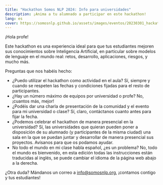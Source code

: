 ```yaml
---
title: "Hackathon Somos NLP 2024: Info para universidades"
description: ¡Anima a tu alumnado a participar en este hackathon!
lang: es
cover: https://somosnlp.github.io/assets/images/eventos/20230301_hackathon_wip.png
---
```


¡Hola profe!

Este hackathon es una experiencia ideal para que tus estudiantes mejoren sus conocimientos sobre Inteligencia Artificial, en particular sobre modelos de lenguaje en el mundo real: retos, desarrollo, aplicaciones, riesgos, y mucho más.

Preguntas que nos habéis hecho:

- ¿Puedo utilizar el hackathon como actividad en el aula? Sí, siempre y cuando se respeten las fechas y condiciones fijadas para el resto de participantes.
- ¿Hay un número máximo de equipos por universidad o profe? No, ¡cuantos más, mejor!
- ¿Podéis dar una charla de presentación de la comunidad y el evento para mi universidad o clase? Sí, claro, contáctanos cuanto antes para fijar la fecha.
- ¿Podemos celebrar el hackathon de manera presencial en la universidad? Sí, las universidades que quieran pueden poner a disposición de su alumnado (y participantes de la misma ciudad) una sala en la que se puedan juntar y desarrollar de manera presencial sus proyectos. Avísanos para que os podamos ayudar.
- No todo el mundo en mi clase habla español, ¿es un problema? No, todo el mundo es bienvenido, en esta edición todas las instrucciones están traducidas al inglés, se puede cambiar el idioma de la página web abajo a la derecha.

¿Otra duda? Mándanos un correo a info@somosnlp.org, ¡contamos contigo y tus estudiantes!

<!-- 
## Universidades patrocinadoras de ediciones anteriores

<div style="display: grid; grid-template-columns: repeat(3, 1fr); gap: 10px;">
  <img src="path_to_image1.jpg" alt="University Logo 1" style="width: 100%;">
  <img src="path_to_image2.jpg" alt="University Logo 2" style="width: 100%;">
  <img src="path_to_image3.jpg" alt="University Logo 3" style="width: 100%;">
  <img src="path_to_image4.jpg" alt="University Logo 4" style="width: 100%;">
  <img src="path_to_image5.jpg" alt="University Logo 5" style="width: 100%;">
  <img src="path_to_image6.jpg" alt="University Logo 6" style="width: 100%;">
</div>

- uc3m
- ie
- upr
- canarias
- uniovi
- uchile
- argentina
- loja
- cdmx
-->
